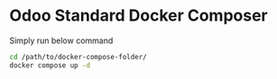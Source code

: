 Odoo Standard Docker Composer
=============================

Simply run below command

```bash
cd /path/to/docker-compose-folder/
docker compose up -d
```
